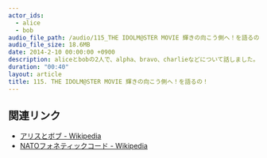 ```yaml
---
actor_ids:
  - alice
  - bob
audio_file_path: /audio/115_THE IDOLM@STER MOVIE 輝きの向こう側へ！を語るの！.mp3
audio_file_size: 18.6MB
date: 2014-2-10 00:00:00 +0900
description: aliceとbobの2人で、alpha、bravo、charlieなどについて話しました。
duration: "00:40"
layout: article
title: 115. THE IDOLM@STER MOVIE 輝きの向こう側へ！を語るの！
---
```


## 関連リンク

- [アリスとボブ - Wikipedia](https://ja.wikipedia.org/wiki/%E3%82%A2%E3%83%AA%E3%82%B9%E3%81%A8%E3%83%9C%E3%83%96)
- [NATOフォネティックコード - Wikipedia](https://ja.wikipedia.org/wiki/NATO%E3%83%95%E3%82%A9%E3%83%8D%E3%83%86%E3%82%A3%E3%83%83%E3%82%AF%E3%82%B3%E3%83%BC%E3%83%89)
